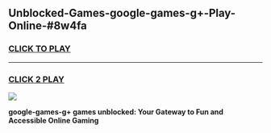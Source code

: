 
## Unblocked-Games-google-games-g+-Play-Online-#8w4fa
<h3>
<a href="https://premium.freeplayer.one?title=google-games-g+&ref=27F">CLICK TO PLAY</a></h3>
<hr>

<h3>
<a href="https://premium.freeplayer.one?title=google-games-g+&ref=27F">CLICK 2 PLAY</a>
  
</h3>

<a href="https://premium.freeplayer.one?title=google-games-g+&ref=27F"><img src="https://clearcache.store/games.png"></a>


**google-games-g+ games unblocked: Your Gateway to Fun and Accessible Online Gaming**

